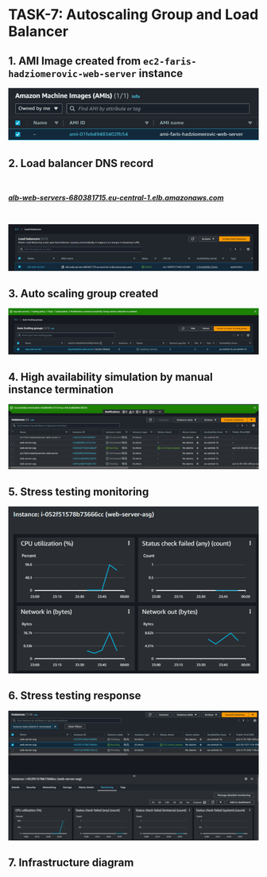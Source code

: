 # TASK-7: Autoscaling Group and Load Balancer


## 1. AMI Image created from `ec2-faris-hadziomerovic-web-server` instance

![AMI-image-created](/week-8/images/AMI-image-created.png?raw=true)


## 2. Load balancer DNS record 

<br>

***[alb-web-servers-680381715.eu-central-1.elb.amazonaws.com](http://alb-web-servers-680381715.eu-central-1.elb.amazonaws.com)***

<br>

![load-balancer-dns-record](/week-8/images/load-balancer-dns-record.png?raw=true)


## 3. Auto scaling group created

![ASG-created](/week-8/images/ASG-created.png?raw=true)


## 4. High availability simulation by manual instance termination

![instance-auto-startup-after-termination](/week-8/images/instance-auto-startup-after-termination.png?raw=true)


## 5. Stress testing monitoring

![stress-test-monitoring](/week-8/images/stress-test-monitoring.png?raw=true)


## 6. Stress testing response

![deploy-multiple-instances-because-of-stress-testing](/week-8/images/deploy-multiple-instances-because-of-stress-testing.png?raw=true)


## 7. Infrastructure diagram

